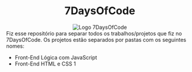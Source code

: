 <div style="text-align: center;">
  <h1>7DaysOfCode</h1>
    <img src="https://7daysofcode.io/assets/img/background-7days.1720710817.svg" alt="Logo 7DaysOfCode" style="max-width: 100%; height: auto;">
</div>
Fiz esse repositório para separar todos os trabalhos/projetos que fiz no 7DaysOfCode.
Os projetos estão separados por pastas com os seguintes nomes:
<ul>
  <li>Front-End Lógica com JavaScript</li>
  <li>Front-End HTML e CSS 1</li>
</ul>
